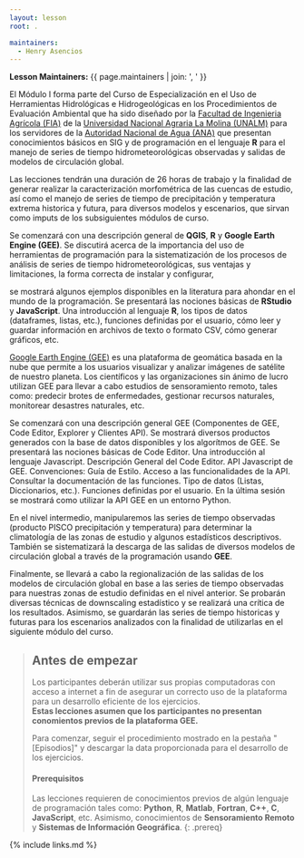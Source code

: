 ```yaml
---
layout: lesson
root: .

maintainers:
  - Henry Asencios
---
```


**Lesson Maintainers:** {{ page.maintainers | join: ', ' }}

El Módulo I forma parte del Curso de Especialización en el Uso de Herramientas Hidrológicas e Hidrogeológicas en los Procedimientos de Evaluación Ambiental que ha sido diseñado por la [Facultad de Ingenieria Agrícola (FIA)](http://www.lamolina.edu.pe/facultad/agricola/) de la [Universidad Nacional Agraria La Molina (UNALM)](http://www.lamolina.edu.pe/) para los servidores de la [Autoridad Nacional de Agua (ANA)](https://www.ana.gob.pe/) que presentan conocimientos básicos  en SIG y de programación en el lenguaje **R** para el manejo de series de tiempo hidrometeorológicas observadas y salidas de modelos de circulación global. 

Las lecciones tendrán una duración de 26 horas de trabajo y la finalidad de generar realizar la caracterización morfométrica de las cuencas de estudio, así como el manejo de series de tiempo de precipitación y temperatura extrema historica y futura, para diversos modelos y escenarios, que sirvan como imputs de los subsiguientes módulos de curso.

Se comenzará con una descripción general de **QGIS**, **R** y **Google Earth Engine (GEE)**. Se discutirá acerca de la importancia del uso de herramientas de programación para la sistematización de los procesos de análisis de series de tiempo hidrometeorológicas, sus ventajas y limitaciones, la forma correcta de instalar y configurar, 

se mostrará algunos ejemplos disponibles en la literatura para ahondar en el mundo de la programación. Se presentará las nociones básicas de **RStudio** y **JavaScript**. Una introducción al lenguaje **R**, los tipos de datos (dataframes, listas, etc.), funciones definidas por el usuario, cómo leer y guardar información en archivos de texto o formato CSV, cómo generar gráficos, etc.

[Google Earth Engine (GEE)](https://www.google.com/intl/es_in/earth/education/tools/google-earth-engine/#!/) es una plataforma de geomática basada en la nube que permite a los usuarios visualizar y analizar imágenes de satélite de nuestro planeta. Los científicos y las organizaciones sin ánimo de lucro utilizan GEE para llevar a cabo estudios de sensoramiento remoto, tales como: predecir brotes de enfermedades, gestionar recursos naturales, monitorear desastres naturales, etc.

Se comenzará con una descripción general GEE (Componentes de GEE, Code Editor, Explorer y Clientes API). Se mostrará diversos productos generados con la base de datos disponibles y los algorítmos de GEE. Se presentará las nociones básicas de Code Editor. Una introducción al lenguaje Javascript. Descripción General del Code Editor. API Javascript de GEE. Convenciones: Guía de Estilo. Acceso a las funcionalidades de la API. Consultar la documentación de las funciones. Tipo de datos (Listas, Diccionarios, etc.). Funciones definidas por el usuario. En la última sesión se mostrará como utilizar la API GEE en un entorno Python.

En el nivel intermedio, manipularemos las series de tiempo observadas (producto PISCO precipitación y temperatura) para determinar la climatología de las zonas de estudio y algunos estadísticos descriptivos. También se sistematizará la descarga de las salidas de diversos modelos de circulación global a través de la programación usando **GEE**. 

Finalmente, se llevará a cabo la regionalización de las salidas de los modelos de circulación global en base a las series de tiempo observadas para nuestras zonas de estudio definidas en el nivel anterior. Se probarán diversas técnicas de downscaling estadístico y se realizará una crítica de los resultados. Asimismo, se guardarán las series de tiempo historicas y futuras para los escenarios analizados con la finalidad de utilizarlas en el siguiente módulo del curso.

> ## Antes de empezar
>
> Los participantes deberán utilizar sus propias computadoras con acceso a internet
> a fin de asegurar un correcto uso de la plataforma para un desarrollo
> eficiente de los ejercicios. <br>**Estas lecciones asumen que los participantes no presentan conomientos previos de la plataforma GEE.**
>
> Para comenzar, seguir el procedimiento mostrado en la pestaña "[Episodios]"
> y descargar la data proporcionada para el desarrollo de los ejercicios.
>
> #### Prerequisitos
>
> Las lecciones requieren de conocimientos previos de algún lenguaje de programación tales como: **Python**, **R**, **Matlab**, **Fortran**, **C++**, **C**, **JavaScript**, etc. Asimismo, conocimientos de **Sensoramiento Remoto** y **Sistemas de Información Geográfica**.
{: .prereq}

<!--  
> ## For Instructors
> If you are teaching this lesson in a workshop, please see the
> [Instructor notes](guide).
{: .prereq}
--> 

{% include links.md %}